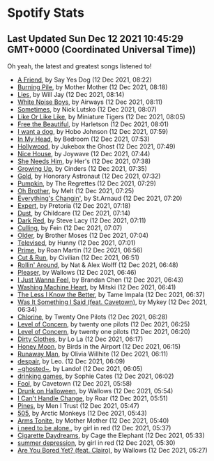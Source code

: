 
# Spotify Stats
## Last Updated Sun Dec 12 2021 10:45:29 GMT+0000 (Coordinated Universal Time))

Oh yeah, the latest and greatest songs listened to!

- [A Friend](https://www.last.fm/music/Say+Yes+Dog/_/A+Friend), by Say Yes Dog (12 Dec 2021, 08:22)
- [Burning Pile](https://www.last.fm/music/Mother+Mother/_/Burning+Pile), by Mother Mother (12 Dec 2021, 08:18)
- [Lies](https://www.last.fm/music/Will+Jay/_/Lies), by Will Jay (12 Dec 2021, 08:14)
- [White Noise Boys](https://www.last.fm/music/Airways/_/White+Noise+Boys), by Airways (12 Dec 2021, 08:11)
- [Sometimes](https://www.last.fm/music/Nick+Lutsko/_/Sometimes), by Nick Lutsko (12 Dec 2021, 08:07)
- [Like Or Like Like](https://www.last.fm/music/Miniature+Tigers/_/Like+Or+Like+Like), by Miniature Tigers (12 Dec 2021, 08:05)
- [Free the Beautiful](https://www.last.fm/music/Harletson/_/Free+the+Beautiful), by Harletson (12 Dec 2021, 08:01)
- [I want a dog](https://www.last.fm/music/Hobo+Johnson/_/I+want+a+dog), by Hobo Johnson (12 Dec 2021, 07:59)
- [In My Head](https://www.last.fm/music/Bedroom/_/In+My+Head), by Bedroom (12 Dec 2021, 07:53)
- [Hollywood](https://www.last.fm/music/Jukebox+the+Ghost/_/Hollywood), by Jukebox the Ghost (12 Dec 2021, 07:49)
- [Nice House](https://www.last.fm/music/Joywave/_/Nice+House), by Joywave (12 Dec 2021, 07:44)
- [She Needs Him](https://www.last.fm/music/Her%27s/_/She+Needs+Him), by Her's (12 Dec 2021, 07:38)
- [Growing Up](https://www.last.fm/music/Cinders/_/Growing+Up), by Cinders (12 Dec 2021, 07:35)
- [Gold](https://www.last.fm/music/Honorary+Astronaut/_/Gold), by Honorary Astronaut (12 Dec 2021, 07:32)
- [Pumpkin](https://www.last.fm/music/The+Regrettes/_/Pumpkin), by The Regrettes (12 Dec 2021, 07:29)
- [Oh Brother](https://www.last.fm/music/Melt/_/Oh+Brother), by Melt (12 Dec 2021, 07:25)
- [Everything's Changin'](https://www.last.fm/music/St.Arnaud/_/Everything%27s+Changin%27), by St.Arnaud (12 Dec 2021, 07:20)
- [Expert](https://www.last.fm/music/Pretoria/_/Expert), by Pretoria (12 Dec 2021, 07:18)
- [Dust](https://www.last.fm/music/Childcare/_/Dust), by Childcare (12 Dec 2021, 07:14)
- [Dark Red](https://www.last.fm/music/Steve+Lacy/_/Dark+Red), by Steve Lacy (12 Dec 2021, 07:11)
- [Culling](https://www.last.fm/music/Fein/_/Culling), by Fein (12 Dec 2021, 07:07)
- [Older](https://www.last.fm/music/Brother+Moses/_/Older), by Brother Moses (12 Dec 2021, 07:04)
- [Televised](https://www.last.fm/music/Hunny/_/Televised), by Hunny (12 Dec 2021, 07:01)
- [Prime](https://www.last.fm/music/Roan+Martin/_/Prime), by Roan Martin (12 Dec 2021, 06:56)
- [Cut & Run](https://www.last.fm/music/Civilian/_/Cut+&+Run), by Civilian (12 Dec 2021, 06:51)
- [Rollin' Around](https://www.last.fm/music/Nat+&+Alex+Wolff/_/Rollin%27+Around), by Nat & Alex Wolff (12 Dec 2021, 06:48)
- [Pleaser](https://www.last.fm/music/Wallows/_/Pleaser), by Wallows (12 Dec 2021, 06:46)
- [I Just Wanna Feel](https://www.last.fm/music/Brandan+Chen/_/I+Just+Wanna+Feel), by Brandan Chen (12 Dec 2021, 06:43)
- [Washing Machine Heart](https://www.last.fm/music/Mitski/_/Washing+Machine+Heart), by Mitski (12 Dec 2021, 06:41)
- [The Less I Know the Better](https://www.last.fm/music/Tame+Impala/_/The+Less+I+Know+the+Better), by Tame Impala (12 Dec 2021, 06:37)
- [Was It Something I Said (feat. Cavetown)](https://www.last.fm/music/Mykey/_/Was+It+Something+I+Said+(feat.+Cavetown)), by Mykey (12 Dec 2021, 06:34)
- [Chlorine](https://www.last.fm/music/Twenty+One+Pilots/_/Chlorine), by Twenty One Pilots (12 Dec 2021, 06:28)
- [Level of Concern](https://www.last.fm/music/twenty+one+pilots/_/Level+of+Concern), by twenty one pilots (12 Dec 2021, 06:25)
- [Level of Concern](https://www.last.fm/music/twenty+one+pilots/_/Level+of+Concern), by twenty one pilots (12 Dec 2021, 06:20)
- [Dirty Clothes](https://www.last.fm/music/Lo+La/_/Dirty+Clothes), by Lo La (12 Dec 2021, 06:17)
- [Honey Moon](https://www.last.fm/music/Birds+in+the+Airport/_/Honey+Moon), by Birds in the Airport (12 Dec 2021, 06:15)
- [Runaway Man](https://www.last.fm/music/Olivia+Willhite/_/Runaway+Man), by Olivia Willhite (12 Dec 2021, 06:11)
- [despair](https://www.last.fm/music/Leo./_/despair), by Leo. (12 Dec 2021, 06:09)
- [~ghosted~](https://www.last.fm/music/Lando!/_/~ghosted~), by Lando! (12 Dec 2021, 06:05)
- [drinking games](https://www.last.fm/music/Sophie+Cates/_/drinking+games), by Sophie Cates (12 Dec 2021, 06:02)
- [Fool](https://www.last.fm/music/Cavetown/_/Fool), by Cavetown (12 Dec 2021, 05:58)
- [Drunk on Halloween](https://www.last.fm/music/Wallows/_/Drunk+on+Halloween), by Wallows (12 Dec 2021, 05:54)
- [I Can't Handle Change](https://www.last.fm/music/Roar/_/I+Can%27t+Handle+Change), by Roar (12 Dec 2021, 05:51)
- [Pines](https://www.last.fm/music/Men+I+Trust/_/Pines), by Men I Trust (12 Dec 2021, 05:47)
- [505](https://www.last.fm/music/Arctic+Monkeys/_/505), by Arctic Monkeys (12 Dec 2021, 05:43)
- [Arms Tonite](https://www.last.fm/music/Mother+Mother/_/Arms+Tonite), by Mother Mother (12 Dec 2021, 05:40)
- [i need to be alone.](https://www.last.fm/music/girl+in+red/_/i+need+to+be+alone.), by girl in red (12 Dec 2021, 05:37)
- [Cigarette Daydreams](https://www.last.fm/music/Cage+the+Elephant/_/Cigarette+Daydreams), by Cage the Elephant (12 Dec 2021, 05:33)
- [summer depression](https://www.last.fm/music/girl+in+red/_/summer+depression), by girl in red (12 Dec 2021, 05:30)
- [Are You Bored Yet? (feat. Clairo)](https://www.last.fm/music/Wallows/_/Are+You+Bored+Yet%3F+(feat.+Clairo)), by Wallows (12 Dec 2021, 05:27)
